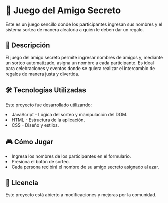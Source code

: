 <h1>🎁 Juego del Amigo Secreto</h1>

<p>Este es un juego sencillo donde los participantes ingresan sus nombres y el sistema sortea de manera aleatoria a quién le deben dar un regalo.</p>

<h2>🚀 Descripción</h2>

<p>El juego del amigo secreto permite ingresar nombres de amigos y, mediante un sorteo automatizado, asigna un nombre a cada participante. Es ideal para celebraciones y eventos donde se quiera realizar el intercambio de regalos de manera justa y divertida.</p>

<h2>🛠️ Tecnologías Utilizadas</h2>

<p>Este proyecto fue desarrollado utilizando:</p>

<li>JavaScript - Lógica del sorteo y manipulación del DOM.</li>

<li>HTML - Estructura de la aplicación.</li>

<li>CSS - Diseño y estilos.</li>

<h2>🎮 Cómo Jugar</h2>

<li>Ingresa los nombres de los participantes en el formulario.</li>

<li>Presiona el botón de sorteo.</li>

<li>Cada persona recibirá el nombre de su amigo secreto asignado al azar.</li>

<h2>📜 Licencia</h2>

<p>Este proyecto está abierto a modificaciones y mejoras por la comunidad.</p>
